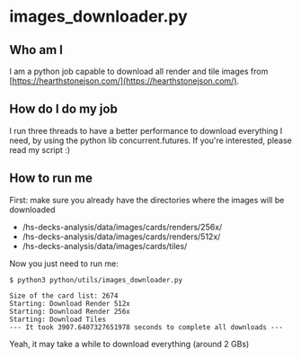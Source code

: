 # images_downloader.py

## Who am I 
I am a python job capable to download all render and tile images from [https://hearthstonejson.com/](https://hearthstonejson.com/).

## How do I do my job
I run three threads to have a better performance to download everything I need, by using the python lib concurrent.futures. If you're interested, please read my script :)

## How to run me
First: make sure you already have the directories where the images will be downloaded
- /hs-decks-analysis/data/images/cards/renders/256x/
- /hs-decks-analysis/data/images/cards/renders/512x/
- /hs-decks-analysis/data/images/cards/tiles/

Now you just need to run me:
```
$ python3 python/utils/images_downloader.py

Size of the card list: 2674
Starting: Download Render 512x
Starting: Download Render 256x
Starting: Download Tiles
--- It took 3907.6407327651978 seconds to complete all downloads ---
```
Yeah, it may take a while to download everything (around 2 GBs)